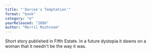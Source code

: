 ```yaml
---
title: "'Darcee's Temptation'"
format: "book"
category: "m"
yearReleased: "2006"
author: "Merril Mushroom"
---
```

Short story published in Fifth Estate. In a future  dystopia it dawns on a woman that it needn't be the way it was.
 